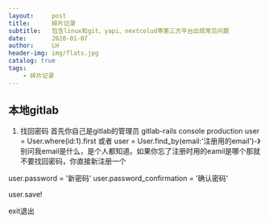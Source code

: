```yaml
---
layout:     post
title:      碎片记录
subtitle:   包含linux和git、yapi、nextcolud等第三方平台出现常见问题
date:       2020-01-07
author:     LH
header-img: img/flats.jpg
catalog: true
tags:
    - 碎片记录
---
```


## 本地gitlab
1. 找回密码
首先你自己是gitlab的管理员
gitlab-rails console production
user = User.where(id:1).first
或者
user = User.find_by(email:'注册用的email')-》别问我email是什么，是个人都知道。如果你忘了注册时用的eamil是哪个那就不要找回密码，你直接新注册一个

user.password = '新密码'
user.password_confirmation = '确认密码'

user.save!

exit退出